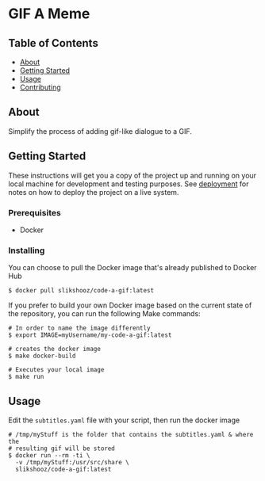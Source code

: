# GIF A Meme

## Table of Contents
+ [About](#about)
+ [Getting Started](#getting_started)
+ [Usage](#usage)
+ [Contributing](../CONTRIBUTING.md)

## About <a name = "about"></a>

Simplify the process of adding gif-like dialogue to a GIF.

## Getting Started <a name = "getting_started"></a>
These instructions will get you a copy of the project up and running on your local machine for development and testing purposes. See [deployment](#deployment) for notes on how to deploy the project on a live system.

### Prerequisites

* Docker

### Installing

You can choose to pull the Docker image that's already published to Docker Hub

```
$ docker pull slikshooz/code-a-gif:latest
```

If you prefer to build your own Docker image based on the current state of the repository, you can run the following Make commands:

```
# In order to name the image differently
$ export IMAGE=myUsername/my-code-a-gif:latest

# creates the docker image
$ make docker-build

# Executes your local image
$ make run
```

## Usage <a name = "usage"></a>

Edit the `subtitles.yaml` file with your script, then run the docker image

```
# /tmp/myStuff is the folder that contains the subtitles.yaml & where the 
# resulting gif will be stored
$ docker run --rm -ti \  
  -v /tmp/myStuff:/usr/src/share \
  slikshooz/code-a-gif:latest
```
